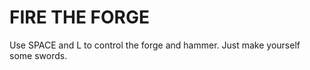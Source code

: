 # FIRE THE FORGE 

Use SPACE and L to control the forge and hammer.
Just make yourself some swords.
